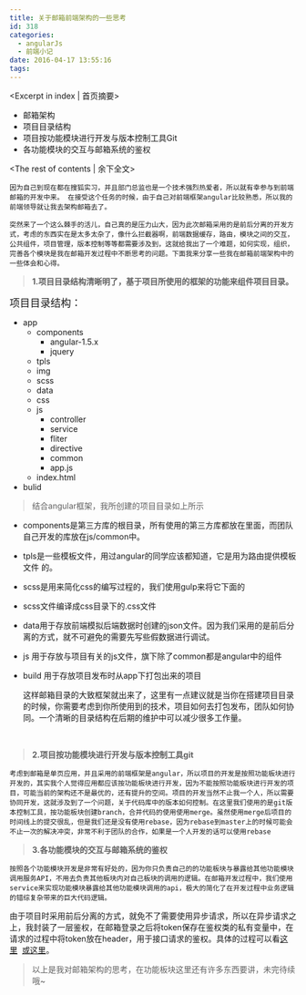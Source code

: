 ```yaml
---
title: 关于邮箱前端架构的一些思考
id: 318
categories:
  - angularJs
  - 前端小记
date: 2016-04-17 13:55:16
tags:
---
```

<Excerpt in index | 首页摘要>
+ 邮箱架构
+ 项目目录结构
+ 项目按功能模块进行开发与版本控制工具Git
+ 各功能模块的交互与邮箱系统的鉴权

<!-- more -->
<The rest of contents | 余下全文>

	因为自己到现在都在搜狐实习，并且部门总监也是一个技术强烈热爱者，所以就有幸参与到前端邮箱的开发中来。 在接受这个任务的时候，由于自己对前端框架angular比较熟悉，所以我的前端领导就让我去架构邮箱去了。

	突然来了一个这么棘手的活儿，自己真的是压力山大，因为此次邮箱采用的是前后分离的开发方式，考虑的东西实在是太多太杂了，像什么拦截器啊，前端数据缓存，路由，模块之间的交互，公共组件，项目管理，版本控制等等都需要涉及到，这就给我出了一个难题，如何实现，组织，完善各个模块是我在邮箱开发过程中不断思考的问题。下面我来分享一些我在邮箱前端架构中的一些体会和心得。

> **1.项目目录结构清晰明了，基于项目所使用的框架的功能来组件项目目录。**

<span style="font-family: 'trebuchet ms', geneva; font-size: large;">项目目录结构：</span>
+ app
	+ components
		+ angular-1.5.x
		+ jquery
	+ tpls
	+ img
	+ scss
	+ data
	+ css
	+ js
		+ controller
		+ service
		+ fliter
		+ directive
		+ common
		+ app.js
	+ index.html
+ bulid

> 结合angular框架，我所创建的项目目录如上所示

+ components是第三方库的根目录，所有使用的第三方库都放在里面，而团队自己开发的库放在js/common中。
+ tpls是一些模板文件，用过angular的同学应该都知道，它是用为路由提供模板文件 的。
+ scss是用来简化css的编写过程的，我们使用gulp来将它下面的
+ scss文件编译成css目录下的.css文件
+ data用于存放前端模拟后端数据时创建的json文件。因为我们采用的是前后分离的方式，就不可避免的需要先写些假数据进行调试。
+ js 用于存放与项目有关的js文件，旗下除了common都是angular中的组件
+ build 用于存放项目发布时从app下打包出来的项目

	这样邮箱目录的大致框架就出来了，这里有一点建议就是当你在搭建项目目录的时候，你需要考虑到你所使用到的技术，项目如何去打包发布，团队如何协同。一个清晰的目录结构在后期的维护中可以减少很多工作量。

 

> **2.项目按功能模块进行开发与版本控制工具git**

	考虑到邮箱是单页应用，并且采用的前端框架是angular，所以项目的开发是按照功能板块进行开发的，其实我个人觉得应用都应该按功能板块进行开发，因为不能按照功能板块进行开发的项目，可能当前的架构还不是最优的，还有提升的空间。项目的开发当然不止我一个人，所以需要协同开发，这就涉及到了一个问题，关于代码库中的版本如何控制。在这里我们使用的是git版本控制工具，按功能板块创建branch，合并代码的使用使用merge。虽然使用merge后项目的时间线上的提交很乱，但是我们还是没有使用rebase，因为rebase到master上的时候可能会不止一次的解决冲突，非常不利于团队的合作，如果是一个人开发的话可以使用rebase

> **3.各功能模块的交互与邮箱系统的鉴权**

	按照各个功能模块开发是非常有好处的，因为你只负责自己的的功能板块与暴露给其他功能模块调用服务API，不用去负责其他板块内对自己板块的调用的逻辑。在邮箱开发过程中，我们使用service来实现功能模块暴露给其他功能模块调用的api，极大的简化了在开发过程中业务逻辑的错综复杂带来的巨大代码逻辑。

由于项目时采用前后分离的方式，就免不了需要使用异步请求，所以在异步请求之上，我封装了一层鉴权，在邮箱登录之后将token保存在鉴权类的私有变量中，在请求的过程中将token放在header，用于接口请求的鉴权。具体的过程可以看[这里](http://blog.csdn.net/cczhumin/article/details/51111990)  [或这里](http://codingjoker.github.com/2016/04/10/angularJS%E4%B8%AD%E7%9A%84%E6%8B%A6%E6%88%AA%E5%99%A8/)。

> 以上是我对邮箱架构的思考，在功能板块这里还有许多东西要讲，未完待续哦~